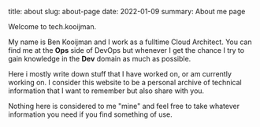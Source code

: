 title: about
slug: about-page
date: 2022-01-09
summary: About me page

Welcome to tech.kooijman.

My name is Ben Kooijman and I work as a fulltime Cloud Architect. You can find me at the **Ops** side of DevOps but whenever I get the chance I try to gain knowledge in the **Dev** domain as much as possible. 

Here i mostly write down stuff that I have worked on, or am currently working on. I consider this website to be a personal archive of technical information that I want to remember but also share with you.

Nothing here is considered to me "mine" and feel free to take whatever information you need if you find something of use.